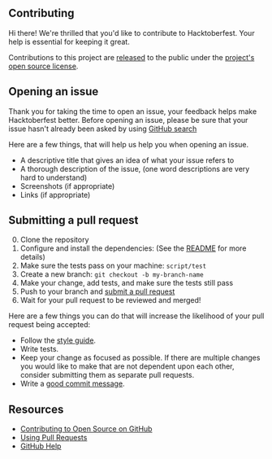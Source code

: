 ## Contributing

[pr]: https://github.com/raise-dev/hacktoberfest/compare
[style]: https://github.com/bbatsov/ruby-style-guide

Hi there! We're thrilled that you'd like to contribute to Hacktoberfest. Your help is essential for keeping it great.

Contributions to this project are [released](https://help.github.com/articles/github-terms-of-service/#6-contributions-under-repository-license) to the public under the [project's open source license](LICENSE).

## Opening an issue

Thank you for taking the time to open an issue, your feedback helps make Hacktoberfest better.
Before opening an issue, please be sure that your issue hasn't already been asked by using [GitHub search](https://help.github.com/articles/searching-issues/)

Here are a few things, that will help us help you when opening an issue.

- A descriptive title that gives an idea of what your issue refers to
- A thorough description of the issue, (one word descriptions are very hard to understand)
- Screenshots (if appropriate)
- Links (if appropriate)

## Submitting a pull request

0. Clone the repository
0. Configure and install the dependencies: (See the [README](README) for more details)
0. Make sure the tests pass on your machine: `script/test`
0. Create a new branch: `git checkout -b my-branch-name`
0. Make your change, add tests, and make sure the tests still pass
0. Push to your branch and [submit a pull request][pr]
0. Wait for your pull request to be reviewed and merged!

Here are a few things you can do that will increase the likelihood of your pull request being accepted:

- Follow the [style guide][style].
- Write tests.
- Keep your change as focused as possible. If there are multiple changes you would like to make that are not dependent upon each other, consider submitting them as separate pull requests.
- Write a [good commit message](http://tbaggery.com/2008/04/19/a-note-about-git-commit-messages.html).

## Resources

- [Contributing to Open Source on GitHub](https://guides.github.com/activities/contributing-to-open-source/)
- [Using Pull Requests](https://help.github.com/articles/using-pull-requests/)
- [GitHub Help](https://help.github.com)